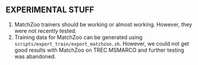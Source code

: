 ## EXPERIMENTAL STUFF

1. MatchZoo trainers should be working or almost working. However, they were not recently tested.
2. Training data for MatchZoo can be generated using ``scripts/export_train/export_matchzoo.sh``.
   However, we could not get good results with MatchZoo on TREC MSMARCO and further
   testing was abandoned.
